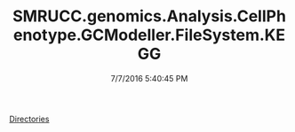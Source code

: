 ﻿---
title: SMRUCC.genomics.Analysis.CellPhenotype.GCModeller.FileSystem.KEGG
date: 7/7/2016 5:40:45 PM
---

[Directories](T-SMRUCC.genomics.Analysis.CellPhenotype.GCModeller.FileSystem.KEGG.Directories.html)
